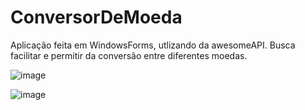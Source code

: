 # ConversorDeMoeda
Aplicação feita em WindowsForms, utlizando da awesomeAPI. Busca facilitar e permitir da conversão entre diferentes moedas.

![image](https://user-images.githubusercontent.com/104083192/177433749-a47b645a-d88d-46c2-ab23-13042c4ac192.png)

![image](https://user-images.githubusercontent.com/104083192/177433798-2bceea9f-927c-45cc-8066-1d7f06877a56.png)

